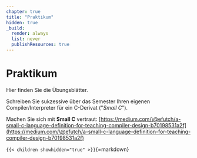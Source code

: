 ```yaml
---
chapter: true
title: "Praktikum"
hidden: true
_build:
  render: always
  list: never
  publishResources: true
---
```



# Praktikum

Hier finden Sie die Übungsblätter.

Schreiben Sie sukzessive über das Semester Ihren eigenen Compiler/Interpreter für ein C-Derivat ("*Small C*").

Machen Sie sich mit **Small C**  vertraut:
[https://medium.com/\@efutch/a-small-c-language-definition-for-teaching-compiler-design-b70198531a2f](https://medium.com/\@efutch/a-small-c-language-definition-for-teaching-compiler-design-b70198531a2f)


`{{< children showhidden="true" >}}`{=markdown}
